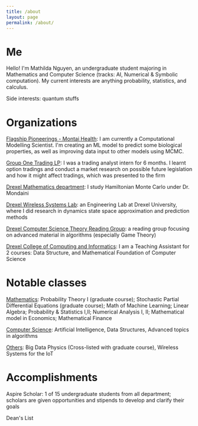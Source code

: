 ```yaml
---
title: /about
layout: page
permalink: /about/
---
```


# Me

Hello! I'm Mathilda Nguyen, an undergraduate student majoring in Mathematics and Computer Science (tracks: AI, Numerical & Symbolic computation). My current interests are anything probability, statistics, and calculus.

Side interests: quantum stuffs


# Organizations

[Flagship Pioneerings - Montai Health](montai.com): I am currently a Computational Modelling Scientist. I'm creating an ML model to predict some biological properties, as well as improving data input to other models using MCMC.

[Group One Trading LP](group1.com): I was a trading analyst intern for 6 months. I learnt option tradings and conduct a market research on possible future legislation and how it might affect tradings, which was presented to the firm

[Drexel Mathematics department](https://drexel.edu/coas/academics/departments-centers/mathematics/): I study Hamiltonian Monte Carlo under Dr. Mondaini

[Drexel Wireless Systems Lab](https://research.coe.drexel.edu/ece/dwsl/): an Engineering Lab at Drexel University, where I did research in dynamics state space approximation and prediction methods

[Drexel Computer Science Theory Reading Group](http://theory.cs.drexel.edu/index.html): a reading group focusing on advanced material in algorithms (especially Game Theory)

[Drexel College of Computing and Informatics](https://www.cs.drexel.edu/clc/Fa21/index.html): I am a Teaching Assistant for 2 courses: Data Structure, and Mathematical Foundation of Computer Science


# Notable classes

<span style="text-decoration: underline">Mathematics</span>: Probability Theory I (graduate course); Stochastic Partial Differential Equations (graduate course); Math of Machine Learning; Linear Algebra; Probability & Statistics I,II; Numerical Analysis I, II; Mathematical model in Economics; Mathematical Finance

<span style="text-decoration: underline">Computer Science</span>: Artificial Intelligence, Data Structures, Advanced topics in algorithms

<span style="text-decoration: underline">Others</span>: Big Data Physics (Cross-listed with graduate course), Wireless Systems for the IoT

# Accomplishments

Aspire Scholar: 1 of 15 undergraduate students from all department; scholars are given opportunities and stipends to develop and clarify their goals

Dean's List
